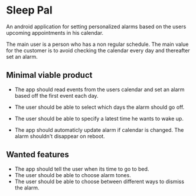 # Sleep Pal

An android application for setting personalized alarms based on the users 
upcoming appointments in his calendar.

The main user is a person who has a non regular schedule. The main value for
the customer is to avoid checking the calendar every day and thereafter set an 
alarm.
  
## Minimal viable product
- The app should read events from the users calendar and set an alarm based off
the first event each day. 

- The user should be able to select which days the alarm should go off. 

- The user should be able to specify a latest time he wants
to wake up. 

- The app should automaticly update alarm if calendar is changed. The
alarm shouldn't disappear on reboot.

## Wanted features
- The app should tell the user when its time to go to bed.
- The user should be able to choose alarm tones.
- The user should be able to choose  between different ways to dismiss the alarm.